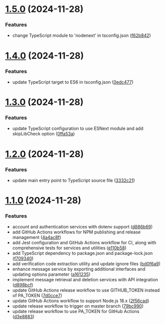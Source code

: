 # [1.5.0](https://github.com/pirasanthan-jesugeevegan/temp-disposable-email/compare/v1.4.0...v1.5.0) (2024-11-28)


### Features

* change TypeScript module to 'nodenext' in tsconfig.json ([f62b842](https://github.com/pirasanthan-jesugeevegan/temp-disposable-email/commit/f62b842afe237c5c63a0931568ad46552f92d936))



# [1.4.0](https://github.com/pirasanthan-jesugeevegan/temp-disposable-email/compare/v1.3.0...v1.4.0) (2024-11-28)


### Features

* update TypeScript target to ES6 in tsconfig.json ([0edc477](https://github.com/pirasanthan-jesugeevegan/temp-disposable-email/commit/0edc477af52df30c15b251239d6befcb757f2ed3))



# [1.3.0](https://github.com/pirasanthan-jesugeevegan/temp-disposable-email/compare/v1.2.0...v1.3.0) (2024-11-28)


### Features

* update TypeScript configuration to use ESNext module and add skipLibCheck option ([0ffa53a](https://github.com/pirasanthan-jesugeevegan/temp-disposable-email/commit/0ffa53aa3851d622b3a0bad5b2024b797966be8d))



# [1.2.0](https://github.com/pirasanthan-jesugeevegan/temp-disposable-email/compare/v1.1.0...v1.2.0) (2024-11-28)


### Features

* update main entry point to TypeScript source file ([3332c21](https://github.com/pirasanthan-jesugeevegan/temp-disposable-email/commit/3332c2147b825384ed52b068b95172f4fa3e94bd))



# [1.1.0](https://github.com/pirasanthan-jesugeevegan/temp-disposable-email/compare/d886b69f54169b24654ea60de37985a522058ac8...v1.1.0) (2024-11-28)


### Features

* account and authentication services with dotenv support ([d886b69](https://github.com/pirasanthan-jesugeevegan/temp-disposable-email/commit/d886b69f54169b24654ea60de37985a522058ac8))
* add GitHub Actions workflows for NPM publishing and release management ([4a4ac8f](https://github.com/pirasanthan-jesugeevegan/temp-disposable-email/commit/4a4ac8f980604ef80b3ae6a542c70da233816390))
* add Jest configuration and GitHub Actions workflow for CI, along with comprehensive tests for services and utilities ([e110b58](https://github.com/pirasanthan-jesugeevegan/temp-disposable-email/commit/e110b583b60f2d9f5c4c048535ea1e266ff93ae4))
* add TypeScript dependency to package.json and package-lock.json ([f709340](https://github.com/pirasanthan-jesugeevegan/temp-disposable-email/commit/f709340ec77ad7900877c7c89ad36a4d654df73c))
* add verification code extraction utility and update ignore files ([bd0f6a9](https://github.com/pirasanthan-jesugeevegan/temp-disposable-email/commit/bd0f6a9a82f8569f40b1d8e3826610359e41076c))
* enhance message service by exporting additional interfaces and updating options parameter ([a161235](https://github.com/pirasanthan-jesugeevegan/temp-disposable-email/commit/a1612354648e611c43c449131569fc40b3ef508f))
* implement message retrieval and deletion services with API integration ([d898bcf](https://github.com/pirasanthan-jesugeevegan/temp-disposable-email/commit/d898bcf01de4ba8ed5da4bf8aa23e669dc84e5db))
* update GitHub Actions release workflow to use GITHUB_TOKEN instead of PA_TOKEN ([7d0cce7](https://github.com/pirasanthan-jesugeevegan/temp-disposable-email/commit/7d0cce7f462be80e8af81697138af5bad32c69e8))
* update GitHub Actions workflow to support Node.js 18.x ([2f56cad](https://github.com/pirasanthan-jesugeevegan/temp-disposable-email/commit/2f56cad1e705b25e7b7555c8dd289605046b7920))
* update release workflow to trigger on master branch ([79bc990](https://github.com/pirasanthan-jesugeevegan/temp-disposable-email/commit/79bc9909cc21a8e537886ae7cd77ed5a4f597d0a))
* update release workflow to use PA_TOKEN for GitHub Actions ([d3e8883](https://github.com/pirasanthan-jesugeevegan/temp-disposable-email/commit/d3e888365ed55813db309ea7fd547d32ad373cf6))



